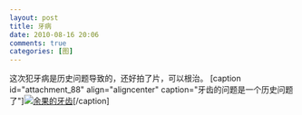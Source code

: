 ```yaml
---
layout: post
title: 牙病
date: 2010-08-16 20:06
comments: true
categories: [图]
---
```

这次犯牙病是历史问题导致的，还好拍了片，可以根治。
[caption id="attachment_88" align="aligncenter"  caption="牙齿的问题是一个历史问题了"]<a href="http://yuguo.us/files/2010/08/2010-8-16-20-04-51.png"><img class="size-full wp-image-88" title="2010-8-16 20-04-51" src="http://yuguo.us/files/2010/08/2010-8-16-20-04-51.png" alt="余果的牙齿"   /></a>[/caption]
